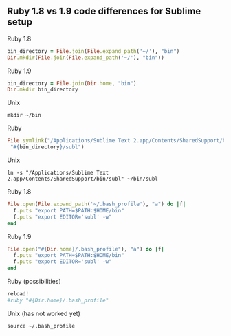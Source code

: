 ## Ruby 1.8 vs 1.9 code differences for Sublime setup

Ruby 1.8

```Ruby
bin_directory = File.join(File.expand_path('~/'), "bin")
Dir.mkdir(File.join(File.expand_path('~/'), "bin"))
```

Ruby 1.9

```Ruby
bin_directory = File.join(Dir.home, "bin")
Dir.mkdir bin_directory
```

Unix

```mkdir ~/bin```

Ruby

```Ruby
File.symlink("/Applications/Sublime Text 2.app/Contents/SharedSupport/bin/subl",
 "#{bin_directory}/subl")
```

Unix

```ln -s "/Applications/Sublime Text 2.app/Contents/SharedSupport/bin/subl" ~/bin/subl```

Ruby 1.8

```Ruby
File.open(File.expand_path('~/.bash_profile'), "a") do |f|
  f.puts "export PATH=$PATH:$HOME/bin"
  f.puts "export EDITOR='subl' -w"
end
```

Ruby 1.9

```Ruby
File.open("#{Dir.home}/.bash_profile"), "a") do |f|
  f.puts "export PATH=$PATH:$HOME/bin"
  f.puts "export EDITOR='subl' -w"
end
```

Ruby (possibilities)

```Ruby
reload!
#ruby "#{Dir.home}/.bash_profile"
```

Unix (has not worked yet)

```source ~/.bash_profile```